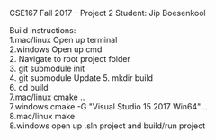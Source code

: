 CSE167 Fall 2017 - Project 2
Student: Jip Boesenkool  
  
Build instructions:  
1.mac/linux   Open up terminal  
2.windows     Open up cmd  
2.            Navigate to root project folder  
3.            git submodule init  
4.            git submodule Update
5.            mkdir build  
6.            cd build  
7.mac/linux   cmake ..  
7.windows     cmake -G "Visual Studio 15 2017 Win64" ..  
8.mac/linux   make  
8.windows     open up .sln project and build/run project  

